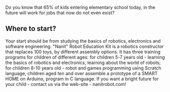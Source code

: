 Do you know that 65% of kids entering elementary school today, in the future will work for jobs that now do not even exist?

Where to start?
---------------

Your start should be from studying the basics of robotics, electronics and software engineering.
"Nanit" Robot  Education Kit is a robotics constructor that replaces 100 toys, by different assembly options. It has three training programs for children of different ages: for children 5-7 years old - learning the basics of robotics and electronics, learning about the world of robots; for children 8-10 years old - robot and games programming using Scratch language, children aged ten and over assemble a prototype of a SMART HOME on Arduino, program in C language. If you want a bright future for your child - contact us via the web-site - nanitrobot.com!

